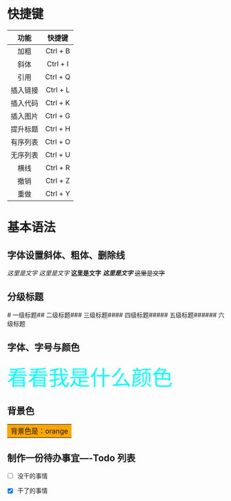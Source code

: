 # 快捷键

|   功能   |  快捷键  |
| :------: | :------: |
|   加粗   | Ctrl + B |
|   斜体   | Ctrl + I |
|   引用   | Ctrl + Q |
| 插入链接 | Ctrl + L |
| 插入代码 | Ctrl + K |
| 插入图片 | Ctrl + G |
| 提升标题 | Ctrl + H |
| 有序列表 | Ctrl + O |
| 无序列表 | Ctrl + U |
|   横线   | Ctrl + R |
|   撤销   | Ctrl + Z |
|   重做   | Ctrl + Y |

# 基本语法

## 字体设置斜体、粗体、删除线

*这里是文字*
_这里是文字_
**这里是文字**
***这里是文字***
~~这里是文字~~

## 分级标题

\# 一级标题## 二级标题### 三级标题#### 四级标题##### 五级标题###### 六级标题 

## 字体、字号与颜色

<font color=#00ffff size=72>看看我是什么颜色</font>

## 背景色

<table><tr><td bgcolor=orange>背景色是：orange</td></tr></table>

## 制作一份待办事宜—-Todo 列表

- [ ]  没干的事情

- [x] 干了的事情